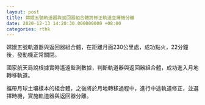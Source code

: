 ```yaml
---
layout: post
title: 嫦娥五號軌道器與返回器組合體將修正軌道並擇機分離
date: 2020-12-13 14:20:30.000000000 +08:00
categories: rthk
---
```


嫦娥五號軌道器與返回器組合體，在距離月面230公里處，成功點火，22分鐘後，發動機正常關閉。

國家航天局說根據實時遙遠監測數據，判斷軌道器與返回器組合體，成功進入月地轉移軌道。

攜帶月球土壤樣本的組合體，之後將於月地轉移過程中，進行中途軌道修正，並選擇時機，實施軌道器與返回器分離。
